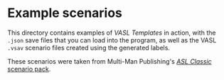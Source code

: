 # Example scenarios

This directory contains examples of *VASL Templates* in action, with the `.json` save files that you can load into the program, as well as the VASL `.vsav` scenario files created using the generated labels.

These scenarios were taken from Multi-Man Publishing's [*ASL Classic* scenario pack](http://www.multimanpublishing.com/Support/ASLASLSK/ASLOfficialDownloads/tabid/109/Default.aspx).
